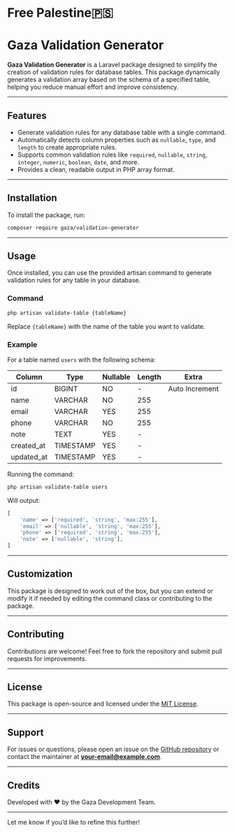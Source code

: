 # **Free Palestine🇵🇸**
# Gaza Validation Generator

**Gaza Validation Generator** is a Laravel package designed to simplify the creation of validation rules for database tables. This package dynamically generates a validation array based on the schema of a specified table, helping you reduce manual effort and improve consistency.

---

## Features

- Generate validation rules for any database table with a single command.
- Automatically detects column properties such as `nullable`, `type`, and `length` to create appropriate rules.
- Supports common validation rules like `required`, `nullable`, `string`, `integer`, `numeric`, `boolean`, `date`, and more.
- Provides a clean, readable output in PHP array format.

---

## Installation

To install the package, run:

```bash
composer require gaza/validation-generator
```

---

## Usage

Once installed, you can use the provided artisan command to generate validation rules for any table in your database.

### Command

```bash
php artisan validate-table {tableName}
```

Replace `{tableName}` with the name of the table you want to validate.

### Example

For a table named `users` with the following schema:

| Column      | Type       | Nullable | Length | Extra           |
|-------------|------------|----------|--------|-----------------|
| id          | BIGINT     | NO       | -      | Auto Increment  |
| name        | VARCHAR    | NO       | 255    |                 |
| email       | VARCHAR    | YES      | 255    |                 |
| phone       | VARCHAR    | NO       | 255    |                 |
| note        | TEXT       | YES      | -      |                 |
| created_at  | TIMESTAMP  | YES      | -      |                 |
| updated_at  | TIMESTAMP  | YES      | -      |                 |

Running the command:

```bash
php artisan validate-table users
```

Will output:

```php
[
    'name' => ['required', 'string', 'max:255'],
    'email' => ['nullable', 'string', 'max:255'],
    'phone' => ['required', 'string', 'max:255'],
    'note' => ['nullable', 'string'],
]
```

---

## Customization

This package is designed to work out of the box, but you can extend or modify it if needed by editing the command class or contributing to the package.

---

## Contributing

Contributions are welcome! Feel free to fork the repository and submit pull requests for improvements.

---

## License

This package is open-source and licensed under the [MIT License](https://opensource.org/licenses/MIT).

---

## Support

For issues or questions, please open an issue on the [GitHub repository](https://github.com/your-username/gaza-validation-generator) or contact the maintainer at **your-email@example.com**.

---

## Credits

Developed with ❤️ by the Gaza Development Team.

---

Let me know if you’d like to refine this further!
